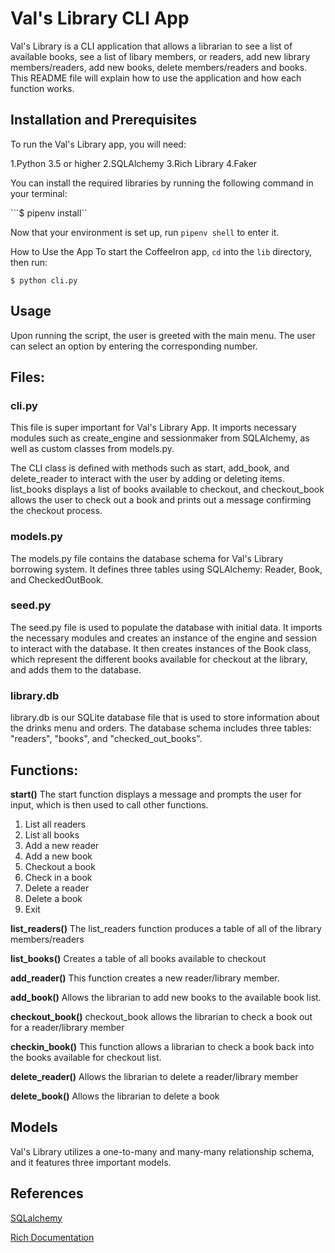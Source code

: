 # Val's Library CLI App


Val's Library is a CLI application that allows a librarian to see a list of available books, see a list of libary members, or readers, add new library members/readers, add new books, delete members/readers and books. 
This README file will explain how to use the application and how each function works.


## Installation and Prerequisites

To run the Val's Library app, you will need:


1.Python 3.5 or higher
2.SQLAlchemy
3.Rich Library 
4.Faker

You can install the required libraries by running the following command in your terminal:


```$ pipenv install``

Now that your environment is set up, run `pipenv shell` to enter it.

How to Use the App
To start the CoffeeIron app, `cd` into the `lib` directory, then run:

```$ python cli.py```


## Usage

Upon running the script, the user is greeted with the main menu. The user can select an option by entering the corresponding number.


## Files:

### cli.py

This file is super important for Val's Library App. It imports necessary modules such as create_engine and sessionmaker from SQLAlchemy, as well as custom classes from models.py. 

The CLI class is defined with methods such as start, add_book, and delete_reader to interact with the user by adding or deleting items. list_books displays a list of books available to checkout, and checkout_book allows the user to check out a book and prints out a message confirming the checkout process.


### models.py

The models.py file contains the database schema for Val's Library borrowing system. It defines three tables using SQLAlchemy: Reader, Book, and CheckedOutBook.

### seed.py

The seed.py file is used to populate the database with initial data. It imports the necessary modules and creates an instance of the engine and session to interact with the database. It then creates instances of the Book class, which represent the different books available for checkout at the library, and adds them to the database. 

### library.db

library.db is our SQLite database file that is used to store information about the drinks menu and orders. The database schema includes three tables: "readers", "books", and "checked_out_books".  

## Functions:


**start()**
The start function displays a message and prompts the user for input, which is then used to call other functions.
1. List all readers
2. List all books
3. Add a new reader
4. Add a new book
5. Checkout a book
6. Check in a book
7. Delete a reader
8. Delete a book
9. Exit

**list_readers()**
The list_readers function produces a table of all of the library members/readers

**list_books()**
Creates a table of all books available to checkout

**add_reader()**
This function creates a new reader/library member. 

**add_book()**
Allows the librarian to add new books to the available book list.

**checkout_book()**
checkout_book allows the librarian to check a book out for a reader/library member

**checkin_book()**
This function allows a librarian to check a book back into the books available for checkout list.

**delete_reader()**
Allows the librarian to delete a reader/library member

**delete_book()**
Allows the librarian to delete a book


## Models

Val's Library utilizes a one-to-many and many-many relationship schema, and it features three important models.


## References

[SQLalchemy](https://www.sqlalchemy.org/)

[Rich Documentation](https://rich.readthedocs.io/en/stable/introduction.html)
